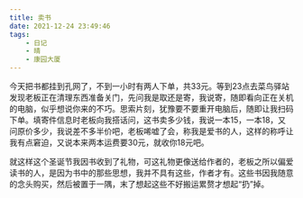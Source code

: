 ```yaml
---
title: 卖书
date: 2021-12-24 23:49:46
tags:
    - 日记
    - 晴
    - 康园大厦
---
```

今天把书都挂到孔网了，不到一小时有两人下单，共33元。等到23点去菜鸟驿站发现老板正在清理东西准备关门，先问我是取还是寄，我说寄，随即看向正在关机的电脑，似乎想说你来的不巧。思索片刻，犹豫要不要重开电脑后，随即让我扫码下单。填寄件信息时老板向我搭话问，这书卖多少钱，我说一本15，一本18，又问原价多少，我说差不多半价吧，老板唏嘘了会，称我是爱书的人，这样的称呼让我有点窘迫，又说本来两本运费要30元，就收你18元吧。  

就这样这个圣诞节我因书收到了礼物，可这礼物更像送给作者的，老板之所以偏爱读书的人，是因为书中的那些思想，我并不具有这些，作者才有。这些书因我随意的念头购买，然后被置于一隅，末了想起这些不好搬运累赘才想起“扔”掉。  